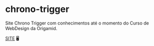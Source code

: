 # chrono-trigger
 Site Chrono Trigger com conhecimentos até o momento do Curso de WebDesign da Origamid.

[SITE](https://diegorafaelvieira.github.io/chrono-trigger/) :desktop_computer: 


